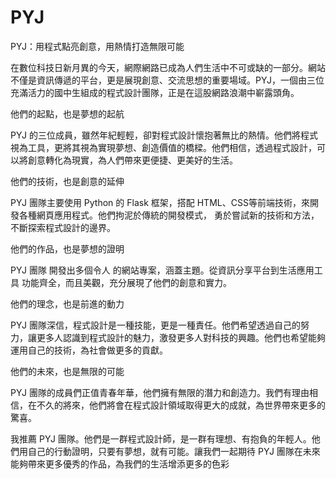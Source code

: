 # PYJ

PYJ：用程式點亮創意，用熱情打造無限可能

在數位科技日新月異的今天，網際網路已成為人們生活中不可或缺的一部分。網站不僅是資訊傳遞的平台，更是展現創意、交流思想的重要場域。PYJ，一個由三位充滿活力的國中生組成的程式設計團隊，正是在這股網路浪潮中嶄露頭角。

他們的起點，也是夢想的起航

PYJ 的三位成員，雖然年紀輕輕，卻對程式設計懷抱著無比的熱情。他們將程式視為工具，更將其視為實現夢想、創造價值的橋樑。他們相信，透過程式設計，可以將創意轉化為現實，為人們帶來更便捷、更美好的生活。

他們的技術，也是創意的延伸

 PYJ 團隊主要使用 Python 的 Flask 框架，搭配 HTML、CSS等前端技術，來開發各種網頁應用程式。他們拘泥於傳統的開發模式， 勇於嘗試新的技術和方法，不斷探索程式設計的邊界。

他們的作品，也是夢想的證明

PYJ 團隊 開發出多個令人 的網站專案，涵蓋主題。從資訊分享平台到生活應用工具 功能齊全，而且美觀，充分展現了他們的創意和實力。

他們的理念，也是前進的動力

PYJ 團隊深信，程式設計是一種技能，更是一種責任。他們希望透過自己的努力，讓更多人認識到程式設計的魅力，激發更多人對科技的興趣。他們也希望能夠運用自己的技術，為社會做更多的貢獻。

他們的未來，也是無限的可能

 PYJ 團隊的成員們正值青春年華，他們擁有無限的潛力和創造力。我們有理由相信，在不久的將來，他們將會在程式設計領域取得更大的成就，為世界帶來更多的驚喜。


我推薦 PYJ 團隊。他們是一群程式設計師，是一群有理想、有抱負的年輕人。他們用自己的行動證明，只要有夢想，就有可能。讓我們一起期待 PYJ 團隊在未來能夠帶來更多優秀的作品，為我們的生活增添更多的色彩
